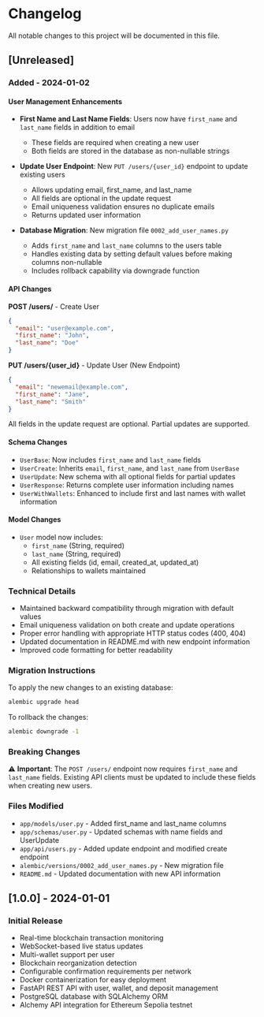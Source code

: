 # Changelog

All notable changes to this project will be documented in this file.

## [Unreleased]

### Added - 2024-01-02

#### User Management Enhancements

- **First Name and Last Name Fields**: Users now have `first_name` and `last_name` fields in addition to email
  - These fields are required when creating a new user
  - Both fields are stored in the database as non-nullable strings
  
- **Update User Endpoint**: New `PUT /users/{user_id}` endpoint to update existing users
  - Allows updating email, first_name, and last_name
  - All fields are optional in the update request
  - Email uniqueness validation ensures no duplicate emails
  - Returns updated user information
  
- **Database Migration**: New migration file `0002_add_user_names.py`
  - Adds `first_name` and `last_name` columns to the users table
  - Handles existing data by setting default values before making columns non-nullable
  - Includes rollback capability via downgrade function

#### API Changes

**POST /users/** - Create User
```json
{
  "email": "user@example.com",
  "first_name": "John",
  "last_name": "Doe"
}
```

**PUT /users/{user_id}** - Update User (New Endpoint)
```json
{
  "email": "newemail@example.com",
  "first_name": "Jane",
  "last_name": "Smith"
}
```

All fields in the update request are optional. Partial updates are supported.

#### Schema Changes

- `UserBase`: Now includes `first_name` and `last_name` fields
- `UserCreate`: Inherits `email`, `first_name`, and `last_name` from `UserBase`
- `UserUpdate`: New schema with all optional fields for partial updates
- `UserResponse`: Returns complete user information including names
- `UserWithWallets`: Enhanced to include first and last names with wallet information

#### Model Changes

- `User` model now includes:
  - `first_name` (String, required)
  - `last_name` (String, required)
  - All existing fields (id, email, created_at, updated_at)
  - Relationships to wallets maintained

### Technical Details

- Maintained backward compatibility through migration with default values
- Email uniqueness validation on both create and update operations
- Proper error handling with appropriate HTTP status codes (400, 404)
- Updated documentation in README.md with new endpoint information
- Improved code formatting for better readability

### Migration Instructions

To apply the new changes to an existing database:

```bash
alembic upgrade head
```

To rollback the changes:

```bash
alembic downgrade -1
```

### Breaking Changes

⚠️ **Important**: The `POST /users/` endpoint now requires `first_name` and `last_name` fields. 
Existing API clients must be updated to include these fields when creating new users.

### Files Modified

- `app/models/user.py` - Added first_name and last_name columns
- `app/schemas/user.py` - Updated schemas with name fields and UserUpdate
- `app/api/users.py` - Added update endpoint and modified create endpoint
- `alembic/versions/0002_add_user_names.py` - New migration file
- `README.md` - Updated documentation with new API information

## [1.0.0] - 2024-01-01

### Initial Release

- Real-time blockchain transaction monitoring
- WebSocket-based live status updates
- Multi-wallet support per user
- Blockchain reorganization detection
- Configurable confirmation requirements per network
- Docker containerization for easy deployment
- FastAPI REST API with user, wallet, and deposit management
- PostgreSQL database with SQLAlchemy ORM
- Alchemy API integration for Ethereum Sepolia testnet